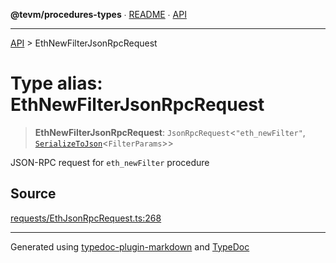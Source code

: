 **@tevm/procedures-types** ∙ [README](../README.md) ∙ [API](../API.md)

***

[API](../API.md) > EthNewFilterJsonRpcRequest

# Type alias: EthNewFilterJsonRpcRequest

> **EthNewFilterJsonRpcRequest**: `JsonRpcRequest`\<`"eth_newFilter"`, [`SerializeToJson`](SerializeToJson.md)\<`FilterParams`\>\>

JSON-RPC request for `eth_newFilter` procedure

## Source

[requests/EthJsonRpcRequest.ts:268](https://github.com/evmts/tevm-monorepo/blob/main/packages/procedures-types/src/requests/EthJsonRpcRequest.ts#L268)

***
Generated using [typedoc-plugin-markdown](https://www.npmjs.com/package/typedoc-plugin-markdown) and [TypeDoc](https://typedoc.org/)
